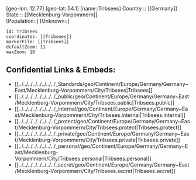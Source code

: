 ﻿---
location: [54.1,12.77] 
mapzoom: [7,12] 
mapmarker: city 
type: City
tags:
- geo/City


SpocWebEntityId: 34976
isDeleted: false
confidential: public

---
[geo-lon::12.77] 
[geo-lat::54.1] 
[name::Tribsees] 
Country :: [[Germany]]  
State :: [[Mecklenburg-Vorpommern]]  
[Population::] 
[Unknown::] 


```leaflet
id: Tribsees
coordinates: [[Tribsees]] 
markerFile: [[Tribsees]] 
defaultZoom: 11 
maxZoom: 18
```


## Confidential Links & Embeds: 
- [[../../../../../../../../_Standards/geo/Continent/Europe/Germany/Germany~East/Mecklenburg-Vorpommern/City/Tribsees|Tribsees]] 
- [[../../../../../../../../_public/geo/Continent/Europe/Germany/Germany~East/Mecklenburg-Vorpommern/City/Tribsees.public|Tribsees.public]] 
- [[../../../../../../../../_internal/geo/Continent/Europe/Germany/Germany~East/Mecklenburg-Vorpommern/City/Tribsees.internal|Tribsees.internal]] 
- [[../../../../../../../../_protect/geo/Continent/Europe/Germany/Germany~East/Mecklenburg-Vorpommern/City/Tribsees.protect|Tribsees.protect]] 
- [[../../../../../../../../_private/geo/Continent/Europe/Germany/Germany~East/Mecklenburg-Vorpommern/City/Tribsees.private|Tribsees.private]] 
- [[../../../../../../../../_personal/geo/Continent/Europe/Germany/Germany~East/Mecklenburg-Vorpommern/City/Tribsees.personal|Tribsees.personal]] 
- [[../../../../../../../../_secret/geo/Continent/Europe/Germany/Germany~East/Mecklenburg-Vorpommern/City/Tribsees.secret|Tribsees.secret]] 
